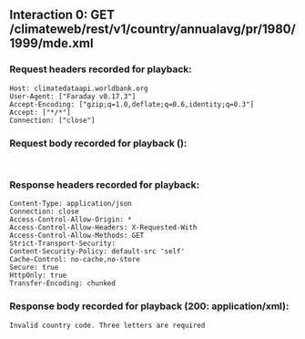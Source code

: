 ## Interaction 0: GET /climateweb/rest/v1/country/annualavg/pr/1980/1999/mde.xml

### Request headers recorded for playback:

```
Host: climatedataapi.worldbank.org
User-Agent: ["Faraday v0.17.3"]
Accept-Encoding: ["gzip;q=1.0,deflate;q=0.6,identity;q=0.3"]
Accept: ["*/*"]
Connection: ["close"]
```


### Request body recorded for playback ():

```


```


### Response headers recorded for playback:

```
Content-Type: application/json
Connection: close
Access-Control-Allow-Origin: *
Access-Control-Allow-Headers: X-Requested-With
Access-Control-Allow-Methods: GET
Strict-Transport-Security: 
Content-Security-Policy: default-src 'self'
Cache-Control: no-cache,no-store
Secure: true
HttpOnly: true
Transfer-Encoding: chunked
```


### Response body recorded for playback (200: application/xml):

```
Invalid country code. Three letters are required
```

